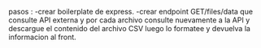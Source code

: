 pasos :
-crear boilerplate de express.
-crear endpoint GET/files/data que consulte API externa y por cada archivo consulte nuevamente a la API y descargue el contenido del archivo CSV luego lo formatee y devuelva la informacion al front.
